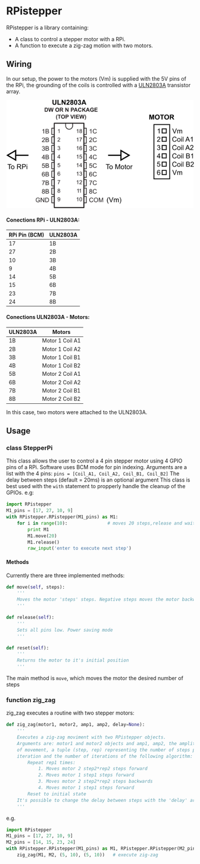 # RPistepper

RPistepper is a library containing:
* A class to control a stepper motor with a RPi.
* A function to execute a zig-zag motion with two motors.

## Wiring
In our setup, the power to the motors (Vm) is supplied with the 5V pins of the RPi, the grounding of the coils is controlled with a [ULN2803A](http://www.ti.com/lit/ds/symlink/uln2803a.pdf) transistor array.

![Alt text](pinout.png "Example setup")

#### Conections RPi - ULN2803A:

| RPi Pin (BCM)| ULN2803A|
|--------------|---------|
|      17      |    1B   |
|      27      |    2B   |
|      10      |    3B   |
|      9       |    4B   |
|      14      |    5B   |
|      15      |    6B   |
|      23      |    7B   |
|      24      |    8B   |

#### Conections ULN2803A - Motors:

| ULN2803A| Motors          |
|---------|-----------------|
|    1B   | Motor 1 Coil A1 |
|    2B   | Motor 1 Coil A2 |
|    3B   | Motor 1 Coil B1 |
|    4B   | Motor 1 Coil B2 |
|    5B   | Motor 2 Coil A1 |
|    6B   | Motor 2 Coil A2 |
|    7B   | Motor 2 Coil B1 |
|    8B   | Motor 2 Coil B2 |

In this case, two motors were attached to the ULN2803A.


## Usage
### class StepperPi
This class allows the user to control a 4 pin stepper motor using 4 GPIO pins of a RPi. Software uses BCM mode for pin indexing.
Arguments are a list with the 4 pins: `pins = [Coil_A1, Coil_A2, Coil_B1, Coil_B2]`
The delay between steps (default = 20ms) is an optional argument
This class is best used with the `with` statement to propperly handle the cleanup of the GPIOs.
e.g:
```python
import RPistepper
M1_pins = [17, 27, 10, 9]
with RPistepper.RPistepper(M1_pins) as M1:
    for i in range(10):               # moves 20 steps,release and wait
        print M1
        M1.move(20)
        M1.release()
        raw_input('enter to execute next step')
```

#### Methods
Currently there are three implemented methods:
```python
def move(self, steps):
    '''
    Moves the motor 'steps' steps. Negative steps moves the motor backwards
    '''
```
```python
def release(self):
    '''
    Sets all pins low. Power saving mode
    '''
```
```python
def reset(self):
    '''
    Returns the motor to it's initial position
    '''
```
The main method is `move`, which moves the motor the desired number of steps
### function zig_zag
zig_zag executes a routine with two stepper motors:
```python
def zig_zag(motor1, motor2, amp1, amp2, delay=None):
    '''
    Executes a zig-zag moviment with two RPistepper objects.
    Arguments are: motor1 and motor2 objects and amp1, amp2, the amplitude
    of movement, a tuple (step, rep) representing the number of steps per
    iteration and the number of iterations of the following algorithm:
        Repeat rep1 times:
            1. Moves motor 2 step2*rep2 steps forward
            2. Moves motor 1 step1 steps forward
            3. Moves motor 2 step2*rep2 steps backwards
            4. Moves motor 1 step1 steps forward
        Reset to initial state
    It's possible to change the delay between steps with the 'delay' argument
    '''
```
e.g.
```python
import RPistepper
M1_pins = [17, 27, 10, 9]
M2_pins = [14, 15, 23, 24]
with RPistepper.RPistepper(M1_pins) as M1, RPistepper.RPistepper(M2_pins) as M2:
    zig_zag(M1, M2, (5, 10), (5, 10))   # execute zig-zag
```
